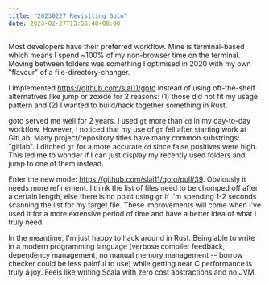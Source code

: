 ```yaml
---
title: "20230227 Revisiting Goto"
date: 2023-02-27T13:55:48+08:00
---
```


Most developers have their preferred workflow. Mine is terminal-based which means I spend ~100% of my non-browser time on the terminal. Moving between folders was something I optimised in 2020 with my own "flavour" of a file-directory-changer.

I implemented https://github.com/slai11/goto instead of using off-the-shelf alternatives like jump or zoxide for 2 reasons: (1) those did not fit my usage pattern and (2) I wanted to build/hack together something in Rust.

goto served me well for 2 years. I used `gt` more than `cd` in my day-to-day workflow. However, I noticed that my use of `gt` fell after starting work at GitLab. Many project/repository titles have many common substrings: "gitlab". I ditched `gt` for a more accurate `cd` since false positives were high. This led me to wonder if I can just display my recently used folders and jump to one of them instead.

Enter the new mode: https://github.com/slai11/goto/pull/39. Obviously it needs more refinement. I think the list of files need to be chomped off after a certain length, else there is no point using `gt` if I'm spending 1-2 seconds scanning the list for my target file. These improvements will come when I've used it for a more extensive period of time and have a better idea of what I truly need.

In the meantime, I'm just happy to hack around in Rust. Being able to write in a modern programming language (verbose compiler feedback, dependency management, no manual memory management -- borrow checker could be less painful to use) while getting near C performance is truly a joy. Feels like writing Scala with zero cost abstractions and no JVM.
